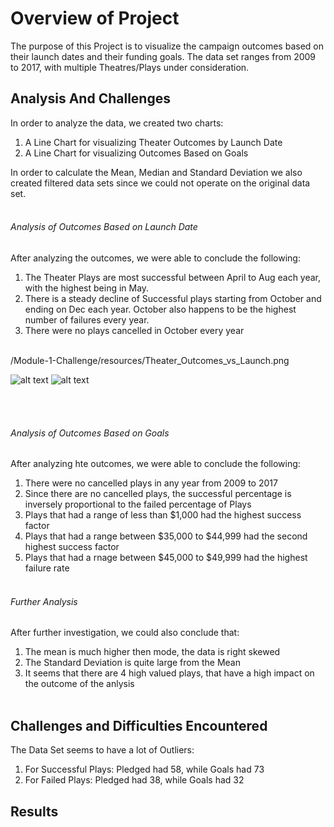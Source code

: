 # Overview of Project #
The purpose of this Project is to visualize the campaign outcomes based on their launch dates and their funding goals. The data set ranges from 2009 to 2017, with multiple Theatres/Plays under consideration. 


## Analysis And Challenges ##
In order to analyze the data, we created two charts:
1. A Line Chart for visualizing Theater Outcomes by Launch Date
2. A Line Chart for visualizing Outcomes Based on Goals

In order to calculate the Mean, Median and Standard Deviation we also created filtered data sets since we could not operate on the original data set. 
<br><br>

###### Analysis of Outcomes Based on Launch Date ######
After analyzing the outcomes, we were able to  conclude the following:
1. The Theater Plays are most successful between April to Aug each year, with the highest being in May.
2. There is a steady decline of Successful plays starting from October and ending on Dec each year. October also happens to be the highest number of failures every year.
3. There were no plays cancelled in October every year
<br>
/Module-1-Challenge/resources/Theater_Outcomes_vs_Launch.png

![alt text](https://github.com/[username]/[reponame]/blob/[branch]/image.jpg?raw=true)
![alt text](https://github.com/sabhafalki/Module-1-Challenge/master/resources/Theater_Outcomes_vs_Launch.png)

<br><br>

###### Analysis of Outcomes Based on Goals ######
After analyzing hte outcomes, we were able to conclude the following: 
1. There were no cancelled plays in any year from 2009 to 2017
2. Since there are no cancelled plays, the successful percentage is inversely proportional to the failed percentage of Plays
3. Plays that had a range of less than $1,000 had the highest success factor
4. Plays that had a range between $35,000 to $44,999 had the second highest success factor
5. Plays that had a rnage between $45,000 to $49,999 had the highest failure rate
<br><br>

###### Further Analysis ######
After further investigation, we could also conclude that:
1. The mean is much higher then mode, the data is right skewed
2. The Standard Deviation is quite large from the Mean
3. It seems that there are 4 high valued plays, that have a high impact on the outcome of the anlysis
<br><br>

## Challenges and Difficulties Encountered ##
The Data Set seems to have a lot of Outliers:
1. For Successful Plays: Pledged had 58, while Goals had 73
2. For Failed Plays: Pledged had 38, while Goals had 32


## Results ##

